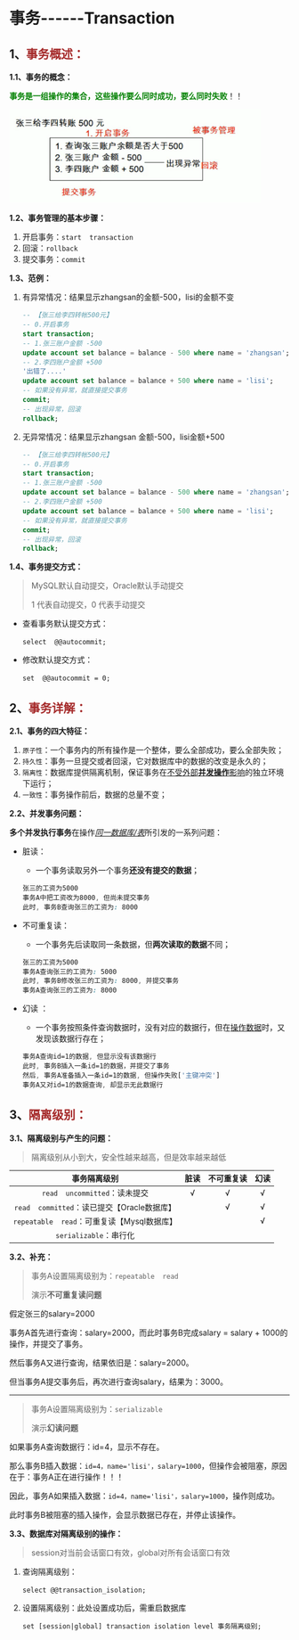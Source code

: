 # 事务------Transaction

## 1、<span style="color:brown">事务概述：</span>

**1.1、事务的概念：**

<span style="color:green">**事务是一组操作的集合，这些操作要么同时成功，要么同时失败**</span>！！

<img src="https://raw.githubusercontent.com/root-bine/image/main/Typora-image/%E4%BA%8B%E5%8A%A1%E7%AE%A1%E7%90%86.png" style="zoom:67%;" />

**1.2、事务管理的基本步骤：**

1. 开启事务：`start  transaction`
2. 回滚：`rollback`
3. 提交事务：`commit`

**1.3、范例：**

1. 有异常情况：结果显示zhangsan的金额-500，lisi的金额不变

   ```sql
   -- 【张三给李四转帐500元】
   -- 0.开启事务
   start transaction;
   -- 1.张三账户金额 -500
   update account set balance = balance - 500 where name = 'zhangsan';
   -- 2.李四账户金额 +500
   '出错了....'
   update account set balance = balance + 500 where name = 'lisi';
   -- 如果没有异常，就直接提交事务
   commit;
   -- 出现异常，回滚
   rollback;
   ```

2. 无异常情况：结果显示zhangsan 金额-500，lisi金额+500

   ```sql
   -- 【张三给李四转帐500元】
   -- 0.开启事务
   start transaction;
   -- 1.张三账户金额 -500
   update account set balance = balance - 500 where name = 'zhangsan';
   -- 2.李四账户金额 +500
   update account set balance = balance + 500 where name = 'lisi';
   -- 如果没有异常，就直接提交事务
   commit;
   -- 出现异常，回滚
   rollback;
   ```

**1.4、事务提交方式：**

> MySQL默认自动提交，Oracle默认手动提交
>
> 1 代表自动提交，0 代表手动提交

- 查看事务默认提交方式：

  `select  @@autocommit;`   

- 修改默认提交方式：

  `set  @@autocommit = 0;`



## 2、<span style="color:brown">事务详解：</span>

**2.1、事务的四大特征：**

1. `原子性`：一个事务内的所有操作是一个整体，要么全部成功，要么全部失败；
2. `持久性`：事务一旦提交或者回滚，它对数据库中的数据的改变是永久的；
3. `隔离性`：数据库提供隔离机制，保证事务在<u>不受外部**并发操作**影响</u>的独立环境下运行；
4. `一致性`：事务操作前后，数据的总量不变；

**2.2、并发事务问题：**

**多个并发执行事务**在操作<u>*同一数据库/表*</u>所引发的一系列问题：

- 脏读：

  - 一个事务读取另外一个事务**还没有提交的数据**；

  ```scss
  张三的工资为5000
  事务A中把工资改为8000, 但尚未提交事务
  此时, 事务B查询张三的工资为: 8000
  ```

- 不可重复读：

  - 一个事务先后读取同一条数据，但**两次读取的数据**不同；

  ```scss
  张三的工资为5000
  事务A查询张三的工资为: 5000
  此时, 事务B修改张三的工资为: 8000, 并提交事务
  事务A查询张三的工资为: 8000
  ```

- 幻读 ：

  - 一个事务按照条件查询数据时，没有对应的数据行，但在<u>操作数据</u>时，又发现该数据行存在；

  ```scss
  事务A查询id=1的数据, 但显示没有该数据行
  此时, 事务B插入一条id=1的数据，并提交了事务
  然后, 事务A准备插入一条id=1的数据, 但操作失败['主键冲突']
  事务A又对id=1的数据查询, 却显示无此数据行
  ```

  

## 3、<span style="color:brown">隔离级别：</span>

**3.1、隔离级别与产生的问题：**

> 隔离级别从小到大，安全性越来越高，但是效率越来越低
>

|                事务隔离级别                 | 脏读 | 不可重复读 | 幻读 |
| :-----------------------------------------: | :--: | :--------: | :--: |
|        `read  uncommitted`：读未提交        |  √   |     √      |  √   |
| `read  committed`：读已提交【Oracle数据库】 |      |     √      |  √   |
| `repeatable  read`：可重复读【Mysql数据库】 |      |            |  √   |
|           `serializable`：串行化            |      |            |      |

**3.2、补充：**

> 事务A设置隔离级别为：`repeatable  read`
>
> 演示**不可重复读问题**

假定张三的salary=2000

事务A首先进行查询：salary=2000，而此时事务B完成salary = salary + 1000的操作，并提交了事务。

然后事务A又进行查询，结果依旧是：salary=2000。

但当事务A提交事务后，再次进行查询salary，结果为：3000。

---

> 事务A设置隔离级别为：`serializable`
>
> 演示**幻读问题**

如果事务A查询数据行：id=4，显示不存在。

那么事务B插入数据：`id=4，name='lisi'，salary=1000`，但操作会被阻塞，原因在于：事务A正在进行操作！！！

因此，事务A如果插入数据：`id=4，name='lisi'，salary=1000`，操作则成功。

此时事务B被阻塞的插入操作，会显示数据已存在，并停止该操作。

**3.3、数据库对隔离级别的操作：**

> session对当前会话窗口有效，global对所有会话窗口有效

1. 查询隔离级别：

   `select @@transaction_isolation;`

2. 设置隔离级别：此处设置成功后，需重启数据库

   `set [session|global] transaction isolation level 事务隔离级别;`